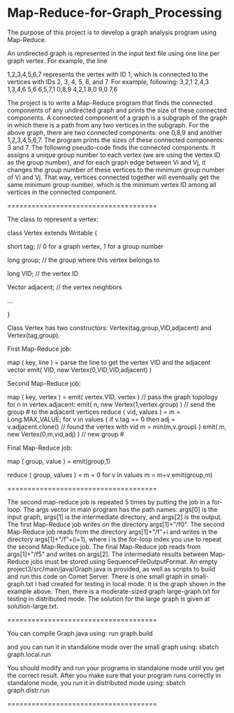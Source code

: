 # Map-Reduce-for-Graph_Processing
The purpose of this project is to develop a graph analysis program using Map-Reduce.

An undirected graph is represented in the input text file using one line per graph vertex. For example, the line

1,2,3,4,5,6,7
represents the vertex with ID 1, which is connected to the vertices with IDs 2, 3, 4, 5, 6, and 7.
For example, following:
3,2,1
2,4,3
1,3,4,6
5,6
6,5,7,1
0,8,9
4,2,1
8,0
9,0
7,6

The project is to write a Map-Reduce program that finds the connected components of any undirected graph and prints the size of these connected components. A connected component of a graph is a subgraph of the graph in which there is a path from any two vertices in the subgraph. For the above graph, there are two connected components: one 0,8,9 and another 1,2,3,4,5,6,7. The program prints the sizes of these connected components: 3 and 7.
The following pseudo-code finds the connected components. 
It assigns a unique group number to each vertex (we are using the vertex ID as the group number), and for each graph edge between Vi and Vj, it changes the group number of these vertices to the minimum group number of Vi and Vj. That way, vertices connected together will eventually get the same minimum group number, which is the minimum vertex ID among all vertices in the connected component. 

=====================================

The class to represent a vertex:



class Vertex extends Writable {


short tag;                 // 0 for a graph vertex, 1 for a group number


long group;                // the group where this vertex belongs to


long VID;                  // the vertex ID


Vector adjacent;     // the vertex neighbors

...


}



Class Vertex has two constructors: Vertex(tag,group,VID,adjacent) and Vertex(tag,group).



First Map-Reduce job:

map ( key, line ) =
  parse the line to get the vertex VID and the adjacent vector
  emit( VID, new Vertex(0,VID,VID,adjacent) )



Second Map-Reduce job:


map ( key, vertex ) =
  emit( vertex.VID, vertex )   // pass the graph topology
  for n in vertex.adjacent:
     emit( n, new Vertex(1,vertex.group) )  // send the group # to the adjacent vertices
reduce ( vid, values ) =
  m = Long.MAX_VALUE;
  for v in values {
     if v.tag == 0
        then adj = v.adjacent.clone()     // found the vertex with vid
     m = min(m,v.group)
  }
  emit( m, new Vertex(0,m,vid,adj) )      // new group #







Final Map-Reduce job:


map ( group, value ) =
   emit(group,1)

reduce ( group, values ) =
   m = 0
   for v in values
       m = m+v
   emit(group,m)
   
   
=====================================


The second map-reduce job is repeated 5 times by putting the job in a for-loop. The args vector in main program has the path names: args[0] is the input graph, args[1] is the intermediate directory, and args[2] is the output. The first Map-Reduce job writes on the directory args[1]+"/f0". The second Map-Reduce job reads from the directory args[1]+"/f"+i and writes in the directory args[1]+"/f"+(i+1), where i is the for-loop index you use to repeat the second Map-Reduce job. The final Map-Reduce job reads from args[1]+"/f5" and writes on args[2]. The intermediate results between Map-Reduce jobs must be stored using SequenceFileOutputFormat.
An empty project3/src/main/java/Graph.java is provided, as well as scripts to build and run this code on Comet Server. There is one small graph in small-graph.txt I had created for testing in local mode. It is the graph shown in the example above. Then, there is a moderate-sized graph large-graph.txt for testing in distributed mode. The solution for the large graph is given at solution-large.txt.

=====================================


You can compile Graph.java using: run graph.build

and you can run it in standalone mode over the small graph using: sbatch graph.local.run

You should modify and run your programs in standalone mode until you get the correct result. After you make sure that your program runs correctly in standalone mode, you run it in distributed mode using: sbatch graph.distr.run


=====================================
